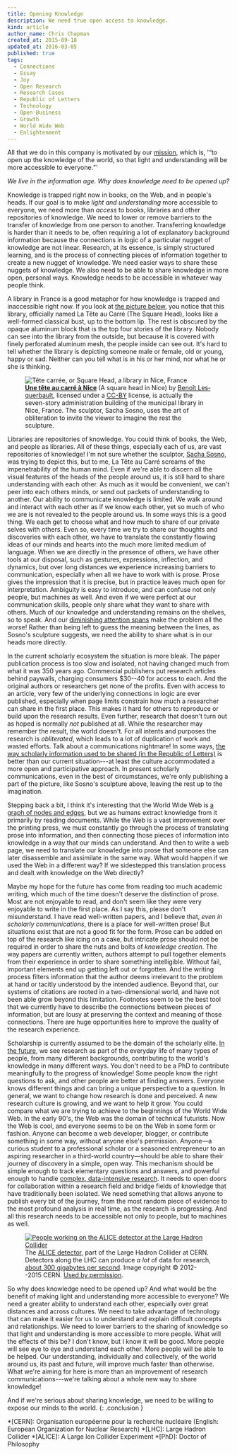 ```yaml
---
title: Opening Knowledge
description: We need true open access to knowledge.
kind: article
author_name: Chris Chapman
created_at: 2015-09-18
updated_at: 2016-03-05
published: true
tags:
  - Connections
  - Essay
  - Joy
  - Open Research
  - Research Cases
  - Republic of Letters
  - Technology
  - Open Business
  - Growth
  - World Wide Web
  - Enlightenment
---
```


All that we do in this company is motivated by our [mission], which is, '<q
cite="/company/#sec:mission">to open up the knowledge of the world, so that
light and understanding will be more accessible to everyone.</q>'

_We live in the information age. Why does knowledge need to be opened up?_

Knowledge is trapped right now in books, on the Web, and in people's heads. If
our goal is to make _light and understanding_ more accessible to everyone, we
need more than _access_ to books, libraries and other repositories of
knowledge.  We need to lower or remove barriers to the transfer of knowledge
from one person to another. Transferring knowledge is harder than it needs to
be, often requiring a lot of explanatory background information because the
connections in logic of a particular nugget of knowledge are not linear.
Research, at its essence, is simply structured learning, and is the process of
connecting pieces of information together to create a new nugget of knowledge.
We need easier ways to share these nuggets of knowledge. We also need to be
able to share knowledge in more open, personal ways. Knowledge needs to be
accessible in whatever way people think.

<!--MORE-->

A library in France is a good metaphor for how knowledge is trapped and
inaccessible right now. If you look at <a href="#fig:squarehead">the picture
below</a>, you notice that this library, officially named <span lang="fr">La
Tête au Carré</span> (The Square Head), looks like a well-formed classical
bust, up to the bottom lip. The rest is obscured by the opaque aluminum block
that is the top four stories of the library. Nobody can see into the library
from the outside, but because it is covered with finely perforated aluminum
mesh, the people inside can see out. It's hard to tell whether the library is
depicting someone male or female, old or young, happy or sad. Neither can you
tell what is in his or her mind, nor what he or she is thinking.

<figure id="fig:squarehead" class="img" property="schema:image" resource="#squarehead" typeof="schema:ImageObject">
  <link property="schema:representativeOfPage" resource="schema:True"/>
  <img property="schema:contentUrl" src="square_head.jpg" class="static" alt="Tête carrée, or Square Head, a library in Nice, France" />
  <figcaption property="schema:caption" class="small"><a href="https://www.flickr.com/photos/14382098@N03/4300141401/" lang="fr" title="Une tête au carré à Nice on Flickr"><b>Une tête au carré à Nice</b></a> (A square head in Nice) by <a lang="fr" property="cc:attributionName" rel="cc:attributionURL" href="https://www.flickr.com/photos/14382098@N03/">Benoît Lesquerbault</a>, licensed under a <a rel="cc:license" href="https://creativecommons.org/licenses/by/2.0/"><abbr title="Creative Commons Attribution 2.0 Generic">CC-BY</abbr></a> license, is actually the seven-story administration building of the municipal library in <span property="schema:contentLocation">Nice, France</span>. The sculptor, Sacha Sosno, uses the art of obliteration to invite the viewer to imagine the rest the sculpture. <span class="icon-cc"></span><span class="icon-cc-by"></span></figcaption>
</figure>

Libraries are repositories of knowledge. You could think of books, the Web, and
people as libraries. All of these things, especially each of us, are vast
repositories of knowledge! I'm not sure whether the sculptor, <a
href="http://www.sosno.com/">Sacha Sosno</a>, was trying to depict this, but to
me, <span lang="fr">La Tête au Carré</span> screams of the impenetrability of
the human mind. Even if we're able to discern all the visual features of the
heads of the people around us, it is still hard to share understanding with
each other. As much as it would be convenient, we can't peer into each others
minds, or send out packets of understanding to another. Our ability to
communicate knowledge is limited. We walk around and interact with each other
as if we know each other, yet so much of who we are is not revealed to the
people around us. In some ways this is a good thing. We each get to choose what
and how much to share of our private selves with others. Even so, every time we
try to share our thoughts and discoveries with each other, we have to translate
the constantly flowing ideas of our minds and hearts into the much more limited
medium of language. When we are directly in the presence of others, we have
other tools at our disposal, such as gestures, expressions, inflection, and
dynamics, but over long distances we experience increasing barriers to
communication, especially when all we have to work with is prose. Prose gives
the impression that it is precise, but in practice leaves much open for
interpretation. Ambiguity is easy to introduce, and can confuse not only
people, but machines as well. And even if we were perfect at our communication
skills, people only share what they want to share with others. Much of our
knowledge and understanding remains on the shelves, so to speak. And our
[diminishing attention spans] make the problem all the worse! Rather than being
left to guess the meaning between the lines, as Sosno's sculpture suggests, we
need the ability to share what is in our heads more directly.

In the current scholarly ecosystem the situation is more bleak. The paper
publication process is too slow and isolated, not having changed much from what
it was <span class="oldstyle">350</span> years ago. Commercial publishers put
research articles behind paywalls, charging consumers <span
class="oldstyle">$30--40</span> for access to each. And the original authors or
researchers get none of the profits. Even with access to an article, very few
of the underlying connections in logic are ever published, especially when page
limits constrain how much a researcher can share in the first place. This makes
it hard for others to reproduce or build upon the research results. Even
further, research that doesn't turn out as hoped is normally _not_ published at
all. While the researcher may remember the result, the world doesn't. For all
intents and purposes the research is _obliterated_, which leads to a lot of
duplication of work and wasted efforts. Talk about a communications nightmare!
In some ways, [the way scholarly information used to be shared (in the Republic
of Letters)][Republic of Letters] is better than our current situation---at
least the culture accommodated a more open and participative approach. In
present scholarly communications, even in the best of circumstances, we're only
publishing a part of the picture, like Sosno's sculpture above, leaving the
rest up to the imagination.

Stepping back a bit, I think it's interesting that the World Wide Web is [a
graph of nodes and edges][graph], but we as humans extract knowledge from it
primarily by reading documents. While the Web is a vast improvement over the
printing press, we must constantly go through the process of translating prose
into information, and then connecting those pieces of information into
knowledge in a way that our minds can understand. And then to write a web page,
we need to translate our knowledge into prose that someone else can later
disassemble and assimilate in the same way. What would happen if we used the
Web in a different way? If we sidestepped this translation process and dealt
with knowledge on the Web directly?

Maybe my hope for the future has come from reading too much academic writing,
which much of the time doesn't deserve the distinction of prose. Most are not
enjoyable to read, and don't seem like they were very enjoyable to write in the
first place. As I say this, please don't misunderstand. I have read
well-written papers, and I believe that, _even in scholarly communications_,
there is a place for well-written prose! But situations exist that are not a
good fit for the form. Prose can be added on top of the research like icing on
a cake, but intricate prose should not be required in order to share the nuts
and bolts of _knowledge creation_. The way papers are currently written,
authors attempt to pull together elements from their experience in order to
share something intelligible. Without fail, important elements end up getting
left out or forgotten. And the writing process filters information that the
author deems irrelevant to the problem at hand or tacitly understood by the
intended audience. Beyond that, our systems of citations are rooted in a
two-dimensional world, and have not been able grow beyond this limitation.
Footnotes seem to be the best tool that we currently have to describe the
connections between pieces of information, but are lousy at preserving the
context and meaning of those connections. There are huge opportunities here to
improve the quality of the research experience.

Scholarship is currently assumed to be the domain of the scholarly elite. [In
the future], we see research as part of the everyday life of many types of
people, from many different backgrounds, contributing to the world's knowledge
in many different ways. You don't need to be a PhD to contribute meaningfully
to the progress of knowledge! Some people know the right questions to ask, and
other people are better at finding answers. Everyone knows different things and
can bring a unique perspective to a question. In general, we want to change how
research is done and perceived. A new research culture is growing, and we want
to help it grow. You could compare what we are trying to achieve to the
beginnings of the World Wide Web. In the early <span
class="oldstyle">90</span>'s, the Web was the domain of technical futurists.
Now the Web is cool, and everyone seems to be on the Web in some form or
fashion. Anyone can become a web developer, blogger, or contribute something in
some way, without anyone else's permission. Anyone—a curious student to a
professional scholar or a seasoned entrepreneur to an aspiring researcher in a
third-world country—should be able to share their journey of discovery in a
simple, open way. This mechanism should be simple enough to track elementary
questions and answers, and powerful enough to handle <a
href="#fig:alice">complex, data-intensive research</a>. It needs to open doors
for collaboration within a research field and bridge fields of knowledge that
have traditionally been isolated. We need something that allows anyone to
publish every bit of the journey, from the most random piece of evidence to the
most profound analysis in real time, as the research is progressing. And all
this research needs to be accessible not only to people, but to machines as
well.

<figure id="fig:alice" class="img" property="schema:image" resource="#alice" typeof="schema:ImageObject">
  <a property="schema:contentUrl" href="LRsaba_CERN_0212_00676.jpg" title="Click for maximum coolness"><img property="schema:thumbnail" src="LHR_alice.jpg" class="static" alt="People working on the ALICE detector at the Large Hadron Collider" /></a>
  <figcaption property="schema:caption" class="small">The <a href="http://cds.cern.ch/record/1436153"><abbr>ALICE</abbr> detector</a>, part of the Large Hadron Collider at <span property="schema:contentLocation">CERN</span>. Detectors along the LHC can produce <em>a lot</em> of data for research, <a href="https://en.wikipedia.org/wiki/Worldwide_LHC_Computing_Grid" title= "Worldwide LHC Computing Grid on Wikipedia">about <span class="oldstyle">300</span> gigabytes per second</a>. Image copyright <span class="oldstyle">© <span property="schema:copyrightYear">2012</span>--2015</span> <span property="schema:copyrightHolder" resource="http://home.web.cern.ch/">CERN</span>. <a href="http://copyright.cern.ch" rel="schema:publishingPrinciples">Used by permission</a>.</figcaption>
</figure>

So why does knowledge need to be opened up? And what would be the benefit of
making light and understanding more accessible to everyone? We need a greater
ability to understand each other, especially over great distances and across
cultures. We need to take advantage of technology that can make it easier for
us to understand and explain difficult concepts and relationships. We need to
lower barriers to the sharing of knowledge so that light and understanding is
more accessible to more people. What will the effects of this be? I don't know,
but I know it will be good. More people will see eye to eye and understand each
other. More people will be able to be helped. Our understanding, individually
and collectively, of the world around us, its past and future, will improve
much faster than otherwise. What we're aiming for here is more than an
improvement of research communications---we're talking about a whole new way to
share knowledge!

And if we're serious about sharing knowledge, we need to be willing to expose
our minds to the world.
{: .conclusion }

[mission]: </company/#sec:mission> "Pentandra → Our Mission"
[our mission a couple years ago]: </blog/a-more-focused-mission/> "Pentandra → A More Focused Mission"
[graph]: <https://en.wikipedia.org/wiki/Graph_(mathematics)> "Graph on Wikipedia"
[diminishing attention spans]: <http://www.theguardian.com/media-network/media-network-blog/2012/mar/19/attention-span-internet-consumer> "Say it quick, say it well – the attention span of a modern internet consumer (on theguardian)"
[Republic of Letters]: </blog/introducing-research-cases/> "Pentandra → Introducing Research Cases"
[In the future]: </research/#sec:future> "Pentandra → The Future of Research"
*[CERN]: Organisation européenne pour la recherche nucléaire (English: European Organization for Nuclear Research)
*[LHC]: Large Hadron Collider
*[ALICE]: A Large Ion Collider Experiment
*[PhD]: Doctor of Philosophy
[^lhc_computing_grid]: https://en.wikipedia.org/wiki/Worldwide_LHC_Computing_Grid
